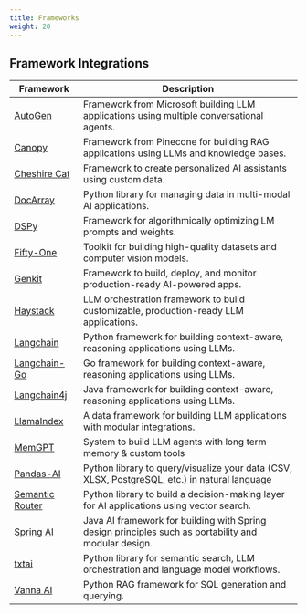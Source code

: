 ```yaml
---
title: Frameworks 
weight: 20
---
```


## Framework Integrations

| Framework                             | Description                                                                                          |
| ------------------------------------- | ---------------------------------------------------------------------------------------------------- |
| [AutoGen](./autogen/)                 | Framework from Microsoft building LLM applications using multiple conversational agents.             |
| [Canopy](./canopy/)                   | Framework from Pinecone for building RAG applications using LLMs and knowledge bases.                |
| [Cheshire Cat](./cheshire-cat/)       | Framework to create personalized AI assistants using custom data.                                    |
| [DocArray](./docarray/)               | Python library for managing data in multi-modal AI applications.                                     |
| [DSPy](./dspy/)                       | Framework for algorithmically optimizing LM prompts and weights.                                     |
| [Fifty-One](./fifty-one/)             | Toolkit for building high-quality datasets and computer vision models.                               |
| [Genkit](./genkit/)                   | Framework to build, deploy, and monitor production-ready AI-powered apps.                            |
| [Haystack](./haystack/)               | LLM orchestration framework to build customizable, production-ready LLM applications.                |
| [Langchain](./langchain/)             | Python framework for building context-aware, reasoning applications using LLMs.                      |
| [Langchain-Go](./langchain-go/)       | Go framework for building context-aware, reasoning applications using LLMs.                          |
| [Langchain4j](./langchain4j/)         | Java framework for building context-aware, reasoning applications using LLMs.                        |
| [LlamaIndex](./llama-index/)          | A data framework for building LLM applications with modular integrations.                            |
| [MemGPT](./memgpt/)                   | System to build LLM agents with long term memory & custom tools                                      |
| [Pandas-AI](./pandas-ai/)             | Python library to query/visualize your data (CSV, XLSX, PostgreSQL, etc.) in natural language        |
| [Semantic Router](./semantic-router/) | Python library to build a decision-making layer for AI applications using vector search.             |
| [Spring AI](./spring-ai/)             | Java AI framework for building with Spring design principles such as portability and modular design. |
| [txtai](./txtai/)                     | Python library for semantic search, LLM orchestration and language model workflows.                  |
| [Vanna AI](./vanna-ai/)               | Python RAG framework for SQL generation and querying.                                                |
